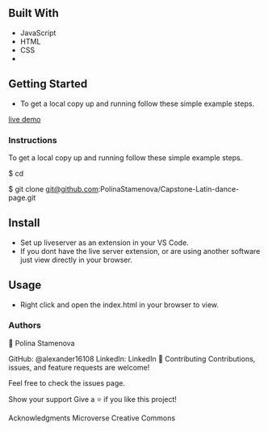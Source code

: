 
## Built With
- JavaScript
- HTML
- CSS
- 
## Getting Started
- To get a local copy up and running follow these simple example steps.

[live demo](https://alexander16108.github.io/capstone-project/)







### Instructions
To get a local copy up and running follow these simple example steps.

$ cd

$ git clone git@github.com:PolinaStamenova/Capstone-Latin-dance-page.git

## Install
- Set up liveserver as an extension in your VS Code.
- If you dont have the live server extension, or are using another software just view directly in your browser.

## Usage
- Right click and open the index.html in your browser to view.

### Authors
👤 Polina Stamenova

GitHub: @alexander16108
LinkedIn: LinkedIn
🤝 Contributing
Contributions, issues, and feature requests are welcome!

Feel free to check the issues page.

Show your support
Give a ⭐️ if you like this project!

Acknowledgments
Microverse
Creative Commons
